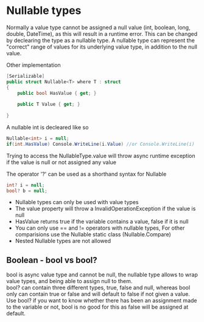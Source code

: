 
# Nullable types

Normally a value type cannot be assigned a null value (int, boolean, long, double, DateTime),
as this will result in a runtime error. This can be changed by declearing the type as a nullable
type. A nullable type can represent the "correct" range of values for its underlying value type,
in addition to the null value.

Other implementation
```C#
[Serializable]
public struct Nullable<T> where T : struct
{        
    public bool HasValue { get; }
      
    public T Value { get; }
        
}
```

A nullable int is decleared like so
```C#
Nullable<int> i = null;
if(int.HasValue) Console.WriteLine(i.Value) //or Console.WriteLine(i)
```

Trying to access the NullableType.value will throw async runtime exception if the value is null or not
assigned any value

The operator '?' can be used as a shorthand syntax for Nullable<T>
```C#
int? i = null;
bool? b = null;
```

* Nullable types can only be used with value types
* The value property will throw a InvalidOperationException if the value is null
* HasValue returns true if the variable contains a value, false if it is null
* You can only use == and != operators with nullable types, For other comparisions
use the Nullable static class (Nullable.Compare<T>)
* Nested Nullable types are not allowed

## Boolean - bool vs bool?
bool is async value type and cannot be null, the nullable type allows to wrap value types,
and being able to assign null to them.\
bool? can contain three different types, true, false and null,
whereas bool only can contain true or false and will default to false if not given a value.
Use bool? if you want to know whether there has been an assignment made to the variable or not,
bool is no good for this as false will be assigned at default.